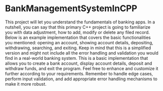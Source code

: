 # BankManagementSystemInCPP
This project will let you understand the fundamentals of banking apps. In a nutshell, you can say that this primary C++ project is going to familiarize you with data adjustment, how to add, modify or delete any filed record.
Below is an example implementation that covers the basic functionalities you mentioned: opening an account, showing account details, depositing, withdrawing, searching, and exiting. Keep in mind that this is a simplified version and might not include all the error handling and validation you would find in a real-world banking system.
This is a basic implementation that allows you to create a bank account, display account details, deposit and withdraw funds, and exit the program. Feel free to enhance and customize it further according to your requirements. Remember to handle edge cases, perform input validation, and add appropriate error handling mechanisms to make it more robust.
